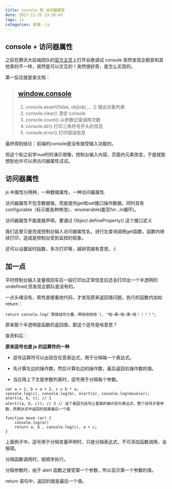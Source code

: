 ```yaml
---
title: console 和 访问器属性
date: 2017-11-25 13:28:43
tags: js
categories: 前端--js
---
```


## console + 访问器属性

之前在腾讯大前端团队的[官方主页](http://www.alloyteam.com/)上打开谷歌调试 console 突然发现企鹅家和其他家的不一样，居然是可以交互的！突然很好奇，是怎么实现的。
<!-- more -->
第一反应就是查文档：

> ## [window.console](https://developer.mozilla.org/zh-CN/docs/Web/API/Window/console)
> 1. console.assert(false, obj[obj ,… ])
    输出对象列表
> 2. console.clear()
    清空 console
> 3. console.count()
    以参数记录调用次数
> 4. console.dir()
    打印三角符号开头的信息
> 5. console.error()
    打印错误信息

最终得到结论：前端的console是没有接受输入功能的。

但这个和之前学vue时的演示很像，控制台输入内容，页面内元素改变，于是就联想到也许可以用访问器属性试试。

## 访问器属性

js 中属性分两种，一种数据属性，一种访问器属性.

访问器属性不包含数据值，而是提供get和set接口操作数据，同时具有configurable（标示能各种修改）、enumerable(能否for...in循环)。

访问器属性不能直接声明，要通过 Object.defineProperty() 这个接口定义

我们这里只是完成控制台输入访问器属性名，进行左查询调用get函数，函数内继续打印，造成是控制台受到监控的假象。

还可以设置延时函数，多次打印等，越研究越有意思。:)

## 加一点

平时控制台输入变量按回车后一般打印出正常信息后还会打印出一个半透明的undefined,但发现企鹅队是没有的。

一点头绪没有，索性直接看他代码，才发现原来返回值问题，执行的函数内加如return：

```
return console.log('那就给你力量，啊哈哈哈哈'), "哈~美~哈~美~哈！！！！"; 
```
原来那个半透明是函数的返回值，那这个逗号是啥意思？

查资料后：

**原来逗号也是 js 的运算符的一种**

* 逗号运算符可以出现在任意表达式，用于分隔每一个表达式。

* 先计算左边的操作数，然后计算右边的操作数，最后返回右操作数的值。

* 当应用上下文是参数列表时，逗号用于分隔每个参数。

```
var a = 1, b = a + 2, c = b * a;
console.log(c), console.log(b), alert(a), console.log(move(a));
alert(a, b, c); // 1
alert((a, b, c)); // 3 // 这个是因为括号让里面的被识别为表达式，整个括号才是参数，而表达式中返回的就是最后一个值

function move (ar) {
    console.log(ar)
    return a, b , console.log(c), a + c;
}
```

上面例子中，逗号用于分隔变量声明时，只是分隔表达式，不可添加函数调用，会报错。

分隔函数调用时，按顺序执行。

分隔参数时，由于 alert 函数之接受第一个参数，所以显示第一个参数的值。

return 语句中，返回的就是最后一个值。
